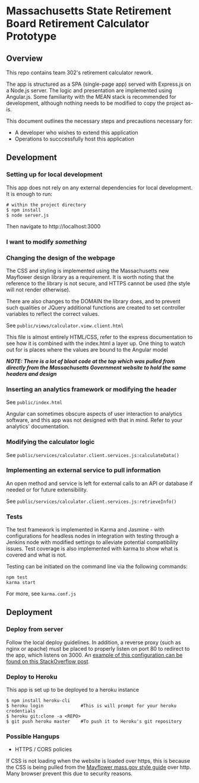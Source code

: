 
# Massachusetts State Retirement Board Retirement Calculator Prototype


## Overview

This repo contains team 302's retirement calculator rework. 

The app is structured as a SPA (single-page app) served with Express.js on a Node.js server. The logic and presentation are implemented using Angular.js. Some familiarity with the MEAN stack is recommended for development, although nothing needs to be modified to copy the project as-is.


This document outlines the necessary steps and precautions necessary for:  
* A developer who wishes to extend this application
* Operations to succcessfully host this application

## Development

### Setting up for local development  

This app does not rely on any external dependencies for local development. It is enough to run:


```
# within the project directory
$ npm install
$ node server.js
```
Then navigate to http://localhost:3000


### I want to modify *something*

### Changing the design of the webpage

The CSS and styling is implemented using the Massachusetts new Mayflower design library as a requirement. It is worth noting that the reference to the library is not secure, and HTTPS cannot be used (the style will not render otherwise).

There are also changes to the DOMAIN the library does, and to prevent such qualities or JQuery additional functions are created to set controller variables to reflect the correct values.

See ``public/views/calculator.view.client.html``

This file is almost entirely HTML/CSS, refer to the express documentation to see how it is combined with the index.html a layer up. One thing to watch out for is places where the values are bound to the Angular model

***NOTE: There is a lot of bloat code at the top which was pulled from directly from the Massachusetts Government website to hold the same headers and design***

### Inserting an analytics framework or modifying the **header** 


See ``public/index.html``


Angular can sometimes obscure aspects of user interaction to analytics software, and this app was not designed with that in mind. Refer to your analytics' documentation.


### Modifying the calculator logic

See ``public/services/calculator.client.services.js:calculateData()``

### Implementing an external service to pull information

An open method and service is left for external calls to an API or database if needed or for future extensibility.

See ``public/services/calculator.client.services.js:retrieveInfo()``

### Tests

The test framework is implemented in Karma and Jasmine - with configurations for headless nodes in integration with testing through a Jenkins node with modified settings to alleviate potential compatibility issues.
Test coverage is also implemented with karma to show what is covered and what is not.

Testing can be initiated on the command line via the following commands:
``` 
npm test
karma start
```

For more, see ``karma.conf.js``


## Deployment

### Deploy from server

Follow the local deploy guidelines. In addition, a reverse proxy (such as nginx or apache) must be placed to properly listen on port 80 to redirect to the app, which listens on 3000. An [example of this configuration can be found on this StackOverflow post](https://stackoverflow.com/questions/5009324/node-js-nginx-what-now).

### Deploy to Heroku

This app is set up to be deployed to a heroku instance

```
$ npm install heroku-cli 
$ heroku login 				#This is will prompt for your heroku credentials
$ heroku git:clone -a <REPO>
$ git push heroku master    #To push it to Heroku's git repository
```

### Possible Hangups

* HTTPS / CORS policies

If CSS is not loading when the website is loaded over https, this is because the CSS is being pulled from the [Mayflower mass.gov style guide](mayflower.digital.mass.gov) over http. Many browser prevent this due to security reasons.
